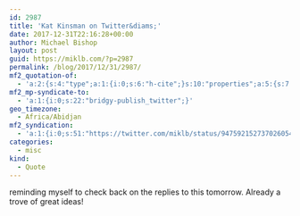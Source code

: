 ```yaml
---
id: 2987
title: 'Kat Kinsman on Twitter&diams;'
date: 2017-12-31T22:16:28+00:00
author: Michael Bishop
layout: post
guid: https://miklb.com/?p=2987
permalink: /blog/2017/12/31/2987/
mf2_quotation-of:
  - 'a:2:{s:4:"type";a:1:{i:0;s:6:"h-cite";}s:10:"properties";a:5:{s:7:"summary";a:1:{i:0;s:146:"“I’d love to know your best regular rotation dish this year as well as the single best thing you cooked this year if you’d care to share.”";}s:4:"name";a:1:{i:0;s:22:"Kat Kinsman on Twitter";}s:3:"url";a:1:{i:0;s:61:"https://twitter.com/kittenwithawhip/status/947585495260913666";}s:11:"publication";a:1:{i:0;s:7:"Twitter";}s:8:"featured";a:1:{i:0;s:77:"https://pbs.twimg.com/profile_images/530803937549361152/XGhOJl8H_400x400.jpeg";}}}'
mf2_mp-syndicate-to:
  - 'a:1:{i:0;s:22:"bridgy-publish_twitter";}'
geo_timezone:
  - Africa/Abidjan
mf2_syndication:
  - 'a:1:{i:0;s:51:"https://twitter.com/miklb/status/947592152737026054";}'
categories:
  - misc
kind:
  - Quote
---
```

reminding myself to check back on the replies to this tomorrow. Already a trove of great ideas!
